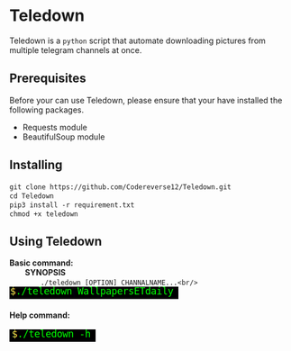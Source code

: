 # Teledown

Teledown is a `python` script that automate downloading pictures from multiple telegram channels at once.
## Prerequisites
Before your can use Teledown, please ensure that your have installed the following packages.
* Requests module
* BeautifulSoup module

## Installing

```
git clone https://github.com/Codereverse12/Teledown.git
cd Teledown
pip3 install -r requirement.txt
chmod +x teledown
```

## Using Teledown

**Basic command:**<br>
&nbsp;&nbsp;&nbsp;&nbsp;&nbsp;&nbsp;&nbsp;**SYNOPSIS**<br/>
&nbsp;&nbsp;&nbsp;&nbsp;&nbsp;&nbsp;&nbsp;&nbsp;&nbsp;&nbsp;&nbsp;&nbsp;&nbsp;&nbsp;`./teledown [OPTION] CHANNALNAME...<br/>`
![Command to type](./config/cmd.png)<br/><br/>
**Help command:**<br/><br/>
![Command to help](./config/help.png)





